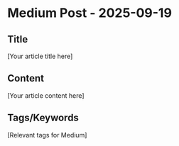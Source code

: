 # Medium Post - 2025-09-19

## Title
[Your article title here]

## Content
[Your article content here]

## Tags/Keywords
[Relevant tags for Medium]
